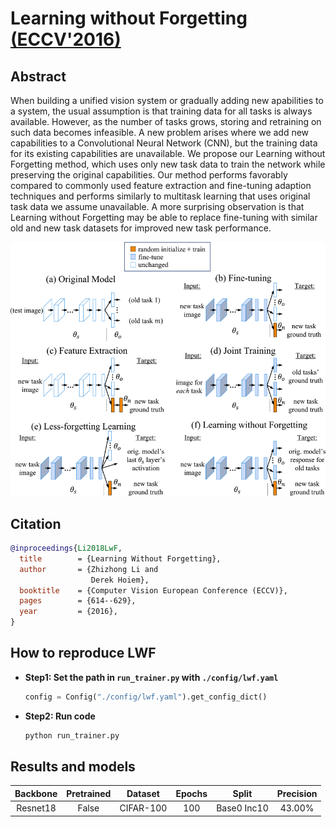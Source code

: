 # Learning without Forgetting [(ECCV'2016)](https://ieeexplore.ieee.org/document/8107520)
## Abstract

When building a unified vision system or gradually adding new apabilities to a system, the usual assumption is that training data for all tasks is always available. However, as the number of tasks grows, storing and retraining on such data becomes infeasible. A new problem arises where we add new capabilities to a Convolutional Neural Network (CNN), but the training data for its existing capabilities are unavailable. We propose our Learning without Forgetting method, which uses only new task data to train the network while preserving the original capabilities. Our method performs favorably compared to commonly used feature extraction and fine-tuning adaption techniques and performs similarly to multitask learning that uses original task data we assume unavailable. A more surprising observation is that Learning without Forgetting may be able to replace fine-tuning with similar old and new task datasets for improved new task performance.

![LwF](../../resources/imgs/lwf.gif)

## Citation

```bibtex
@inproceedings{Li2018LwF,
  title        = {Learning Without Forgetting},
  author       = {Zhizhong Li and
                  Derek Hoiem},
  booktitle    = {Computer Vision European Conference (ECCV)},
  pages        = {614--629},
  year         = {2016},
}
```

## How to reproduce LWF

- **Step1: Set the path in `run_trainer.py` with `./config/lwf.yaml`**
    ```python
    config = Config("./config/lwf.yaml").get_config_dict()
    ```
- **Step2: Run code**
    ```python
    python run_trainer.py
    ```

## Results and models

| Backbone | Pretrained |  Dataset  | Epochs |    Split    | Precision |
| :------: | :--------: | :-------: | :----: | :---------: | :-------: |
| Resnet18 |   False    | CIFAR-100 |  100   | Base0 Inc10 |  43.00%   |


